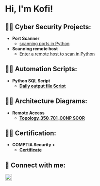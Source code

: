 <h1>Hi, I'm Kofi! <br/>

<h2>👨‍💻 Cyber Security Projects:</h2>

- <b>Port Scanner</b>
  - [scanning ports in Python](https://github.com/Ethernet13/PortScannerScript)
- <b>Scanning remote host</b>
  - [Enter a remote host to scan in Python](https://github.com/Ethernet13/RemoteHostScanner) <b>


<h2>👨‍💻 Automation Scripts:</h2>

- <b>Python SQL Script</b>
  - [Daily output file Script](https://github.com/Ethernet13/Python_SQL_QueryScript)
 

<h2>👨‍💻 Architecture Diagrams:</h2>

- <b>Remote Access</b>
  - [Topology_350_701_CCNP SCOR](https://github.com/Ethernet13/Topology-CCNP_SCOR)


<h2>👨‍💻 Certification:</h2>

- <b>COMPTIA Security +</b>
  - [Certificate](https://github.com/Ethernet13/COMPTIA-Security-)
 






<h2> 🤳 Connect with me:</h2>

[<img align="left" alt="JoshMadakor | LinkedIn" width="22px" src="https://cdn.jsdelivr.net/npm/simple-icons@v3/icons/linkedin.svg" />][linkedin]


[linkedin]: https://linkedin.com/in/kofi-mensah-195015b/

<!--
**joshmadakor1/joshmadakor1** is a ✨ _special_ ✨ repository because its `README.md` (this file) appears on your GitHub profile.

Here are some ideas to get you started:

- 🔭 I’m currently working on ...
- 🌱 I’m currently learning ...
- 👯 I’m looking to collaborate on ...
- 🤔 I’m looking for help with ...
- 💬 Ask me about ...
- 📫 How to reach me: ...
- 😄 Pronouns: ...
- ⚡ Fun fact: ...
-->
